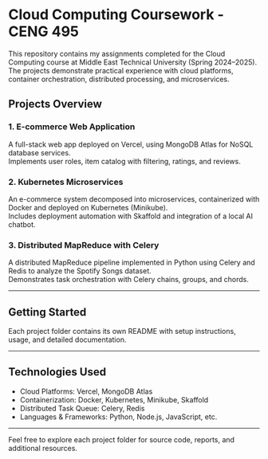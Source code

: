 # Cloud Computing Coursework - CENG 495

This repository contains my assignments completed for the Cloud Computing course at Middle East Technical University (Spring 2024–2025). The projects demonstrate practical experience with cloud platforms, container orchestration, distributed processing, and microservices.

## Projects Overview

### 1. E-commerce Web Application  
A full-stack web app deployed on Vercel, using MongoDB Atlas for NoSQL database services.  
Implements user roles, item catalog with filtering, ratings, and reviews.  

### 2. Kubernetes Microservices  
An e-commerce system decomposed into microservices, containerized with Docker and deployed on Kubernetes (Minikube).  
Includes deployment automation with Skaffold and integration of a local AI chatbot.  

### 3. Distributed MapReduce with Celery  
A distributed MapReduce pipeline implemented in Python using Celery and Redis to analyze the Spotify Songs dataset.  
Demonstrates task orchestration with Celery chains, groups, and chords.  

---

## Getting Started

Each project folder contains its own README with setup instructions, usage, and detailed documentation.

---

## Technologies Used

- Cloud Platforms: Vercel, MongoDB Atlas  
- Containerization: Docker, Kubernetes, Minikube, Skaffold  
- Distributed Task Queue: Celery, Redis  
- Languages & Frameworks: Python, Node.js, JavaScript, etc.

---

Feel free to explore each project folder for source code, reports, and additional resources.
